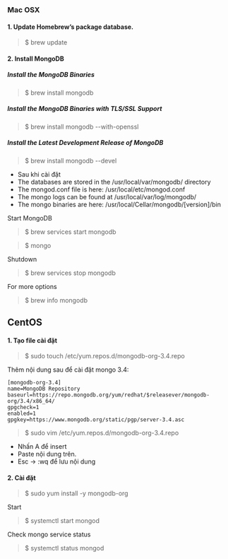
### Mac OSX

#### 1. Update Homebrew’s package database.
>$ brew update

#### 2. Install MongoDB

##### Install the MongoDB Binaries
 >$ brew install mongodb

##### Install the MongoDB Binaries with TLS/SSL Support
 >$ brew install mongodb --with-openssl

##### Install the Latest Development Release of MongoDB
 >$ brew install mongodb --devel
 
- Sau khi cài đặt 
 - The databases are stored in the /usr/local/var/mongodb/ directory
 - The mongod.conf file is here: /usr/local/etc/mongod.conf
 - The mongo logs can be found at /usr/local/var/log/mongodb/
 - The mongo binaries are here: /usr/local/Cellar/mongodb/[version]/bin


Start MongoDB
>$ brew services start mongodb

>$ mongo

Shutdown
>$ brew services stop mongodb

For more options
>$ brew info mongodb



## CentOS

#### 1. Tạo file cài đặt 
>$ sudo touch /etc/yum.repos.d/mongodb-org-3.4.repo

Thêm nội dung sau để cài đặt mongo 3.4:
```
[mongodb-org-3.4]
name=MongoDB Repository
baseurl=https://repo.mongodb.org/yum/redhat/$releasever/mongodb-org/3.4/x86_64/
gpgcheck=1
enabled=1
gpgkey=https://www.mongodb.org/static/pgp/server-3.4.asc
```

>$ sudo vim /etc/yum.repos.d/mongodb-org-3.4.repo
 - Nhấn A để insert 
 - Paste nội dung trên.
 - Esc -> :wq để lưu nội dung


#### 2. Cài đặt
>$ sudo yum install -y mongodb-org


Start
>$ systemctl start mongod

Check mongo service status
>$ systemctl status mongod



